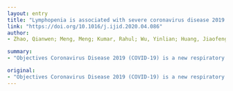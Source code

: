 ```yaml
---
layout: entry
title: "Lymphopenia is associated with severe coronavirus disease 2019 (COVID-19) infections: A systemic review and meta-analysis"
link: "https://doi.org/10.1016/j.ijid.2020.04.086"
author:
- Zhao, Qianwen; Meng, Meng; Kumar, Rahul; Wu, Yinlian; Huang, Jiaofeng; Deng, Yunlei; Weng, Zhiyuan; Yang, Li

summary:
- "Objectives Coronavirus Disease 2019 (COVID-19) is a new respiratory and systemic disease. Results Overall 13 case-series with a total of 2282 cases were included in the study. The presence of lymphopenia was associated with nearly threefold increased risk of severe COVID19. A lymphocyte count of less than 1.5??109/L may be useful in predicting the severity clinical outcomes. This meta-analysis was carried out to find studies published from December 2019 to 22 March 2020 from five Databases aimed to explore the relationship between lymphocyte counts and the severity of Coronavirus disease that needs quick identification of potential critical patients."

original:
- "Objectives Coronavirus Disease 2019 (COVID-19) is a new respiratory and systemic disease which needs quick identification of potential critical patients. This meta-analysis aimed to explore the relationship between lymphocyte count and the severity of COVID-19. Methods Comprehensive systematic literature search was carried out to find studies published from December 2019 to 22 March 2020 from five Databases. The language of literatures included English and Chinese. Mean difference (MD) of lymphocyte count in COVID-19 patients with or without severe disease and odds ratio (OR) of lymphopenia for severe form of COVID-19 was evaluated with this meta-analysis. Results Overall 13 case-series with a total of 2282 cases were included in the study. The pooled analysis showed that lymphocyte count was significantly lower in severe COVID-19 patients (MD -0.31??109/L; 95%CI: -0.42 to -0.19??109/L). The presence of lymphopenia was associated with nearly threefold increased risk of severe COVID-19 (Random effects model, OR=2.99, 95% CI: 1.31-6.82). Conclusions Lymphopenia is a prominent part of severe COVID-19 and a lymphocyte count of less than 1.5??109/L may be useful in predicting the severity clinical outcomes."
---
```


